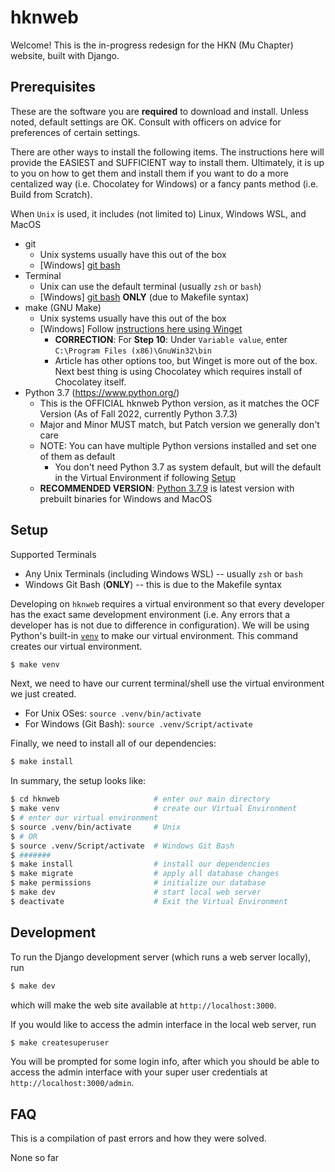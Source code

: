 hknweb
======

Welcome! This is the in-progress redesign for the HKN (Mu Chapter) website, built with Django.

## Prerequisites
These are the software you are **required** to download and install. Unless noted, default settings are OK. Consult with officers on advice for preferences of certain settings.

There are other ways to install the following items. The instructions here will provide the EASIEST and SUFFICIENT way to install them. Ultimately, it is up to you on how to get them and install them if you want to do a more centalized way (i.e. Chocolatey for Windows) or a fancy pants method (i.e. Build from Scratch).

When `Unix` is used, it includes (not limited to) Linux, Windows WSL, and MacOS

* git
    * Unix systems usually have this out of the box
    * [Windows] [git bash](https://git-scm.com/downloads)
* Terminal
    * Unix can use the default terminal (usually `zsh` or `bash`)
    * [Windows] [git bash](https://git-scm.com/downloads) **ONLY** (due to Makefile syntax)
* make (GNU Make)
    * Unix systems usually have this out of the box
    * [Windows] Follow [instructions here using Winget](https://www.technewstoday.com/install-and-use-make-in-windows/#using-winget)
        * **CORRECTION**: For **Step 10**: Under `Variable value`, enter `C:\Program Files (x86)\GnuWin32\bin`
        * Article has other options too, but Winget is more out of the box. Next best thing is using Chocolatey which requires install of Chocolatey itself.
* Python 3.7 (https://www.python.org/)
    * This is the OFFICIAL hknweb Python version, as it matches the OCF Version (As of Fall 2022, currently Python 3.7.3)
    * Major and Minor MUST match, but Patch version we generally don't care
    * NOTE: You can have multiple Python versions installed and set one of them as default
        * You don't need Python 3.7 as system default, but will the default in the Virtual Environment if following [Setup](#setup)
    * **RECOMMENDED VERSION**: [Python 3.7.9](https://www.python.org/downloads/release/python-379/) is latest version with prebuilt binaries for Windows and MacOS

## Setup

Supported Terminals
* Any Unix Terminals (including Windows WSL) -- usually `zsh` or `bash`
* Windows Git Bash (**ONLY**) -- this is due to the Makefile syntax

Developing on `hknweb` requires a virtual environment so that every developer has the exact same development environment (i.e. Any errors that a developer has is not due to difference in configuration). We will be using Python's built-in [`venv`](https://docs.python.org/3/library/venv.html) to make our virtual environment. This command creates our virtual environment.
```sh
$ make venv
```

Next, we need to have our current terminal/shell use the virtual environment we just created.
* For Unix OSes: `source .venv/bin/activate`
* For Windows (Git Bash): `source .venv/Script/activate`

Finally, we need to install all of our dependencies:
```sh
$ make install
```

In summary, the setup looks like:
```sh
$ cd hknweb                     # enter our main directory
$ make venv                     # create our Virtual Environment
$ # enter our virtual environment
$ source .venv/bin/activate     # Unix
$ # OR
$ source .venv/Script/activate  # Windows Git Bash
$ #######
$ make install                  # install our dependencies
$ make migrate                  # apply all database changes
$ make permissions              # initialize our database
$ make dev                      # start local web server
$ deactivate                    # Exit the Virtual Environment
```

## Development

To run the Django development server (which runs a web server locally), run
```sh
$ make dev
```
which will make the web site available at `http://localhost:3000`.

If you would like to access the admin interface in the local web server, run
```sh
$ make createsuperuser
```

You will be prompted for some login info, after which you should be able to access the admin interface with your super user credentials at `http://localhost:3000/admin`.


## FAQ
This is a compilation of past errors and how they were solved.

None so far
